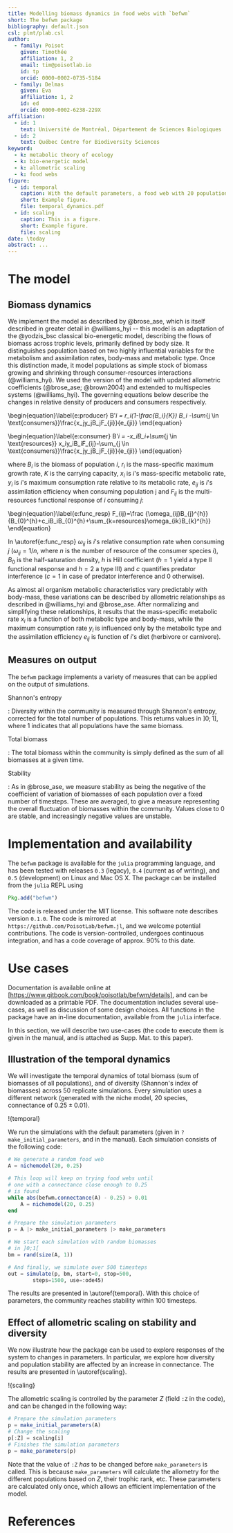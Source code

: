 ```yaml
---
title: Modelling biomass dynamics in food webs with `befwm`
short: The befwm package
bibliography: default.json
csl: plmt/plab.csl
author:
  - family: Poisot
    given: Timothée
    affiliation: 1, 2
    email: tim@poisotlab.io
    id: tp
    orcid: 0000-0002-0735-5184
  - family: Delmas
    given: Eva
    affiliation: 1, 2
    id: ed
    orcid: 0000-0002-6238-229X
affiliation:
  - id: 1
    text: Université de Montréal, Département de Sciences Biologiques
  - id: 2
    text: Québec Centre for Biodiversity Sciences
keyword:
  - k: metabolic theory of ecology
  - k: bio-energetic model
  - k: allometric scaling
  - k: food webs
figure:
  - id: temporal
    caption: With the default parameters, a food web with 20 populations and a connectance of 0.25 reaches a stable state within the first 100 timesteps. The solid line represents the average value across 50 independant runs, and the ribbon around it is the standard deviation.
    short: Example figure.
    file: temporal_dynamics.pdf
  - id: scaling
    caption: This is a figure.
    short: Example figure.
    file: scaling
date: \today
abstract: ...
---
```


# The model

## Biomass dynamics

We implement the model as described by @brose_ase, which is itself described in
greater detail in @williams_hyi -- this model is an adaptation of the
@yodzis_bsc classical bio-energetic model, describing the flows of biomass
across trophic levels, primarily defined by body size. It distinguishes
population based on two highly influential variables for the metabolism and
assimilation rates, body-mass and metabolic type. Once this distinction made, it
model populations as simple stock of biomass growing and shrinking through
consumer-resources interactions (@williams_hyi). We used the version of the
model with updated allometric coefficients (@brose_ase; @brown2004) and extended
to multispecies systems (@williams_hyi). The governing equations below describe
the changes in relative density of producers and consumers respectively.

\begin{equation}\label{e:producer}
B'_i = r_i(1-\frac{B_i}{K}) B_i -\sum_{j \in \text{consumers}}\frac{x_jy_jB_jF_{ji}}{e_{ji}}
\end{equation}

\begin{equation}\label{e:consumer}
B'_i = -x_iB_i+\sum_{j \in \text{resources}} x_iy_iB_iF_{ij}-\sum_{j \in \text{consumers}}\frac{x_jy_jB_jF_{ji}}{e_{ji}}
\end{equation}

where $B_i$ is the biomass of population $i$, $r_i$ is the mass-specific maximum
growth rate, $K$ is the carrying capacity, $x_i$ is $i$'s mass-specific
metabolic rate, $y_i$ is $i$'s maximum consumption rate relative to its
metabolic rate, $e_{ij}$ is $i$'s assimilation efficiency when consuming
population j and $F_{ij}$ is the multi-resources functional response of $i$
consuming $j$:

\begin{equation}\label{e:func_resp}
F_{ij}=\frac {\omega_{ij}B_{j}^{h}}{B_{0}^{h}+c_iB_iB_{0}^{h}+\sum_{k=resources}\omega_{ik}B_{k}^{h}}
\end{equation}

In \autoref{e:func_resp} $\omega_{ij}$ is $i$'s relative consumption
rate when consuming $j$ ($\omega_{ij}=1/n$, where $n$ is the number of resource
of the consumer species $i$), $B_0$ is the half-saturation density, $h$ is Hill
coefficient ($h=1$ yield a type II functional response and $h=2$ a type III) and
$c$ quantifies predator interference ($c=1$ in case of predator interference and
$0$ otherwise).

As almost all organism metabolic characteristics vary predictably with
body-mass, these variations can be described by allometric relationships as
described in @williams_hyi and @brose_ase. After normalizing and simplifying
these relationships, it results that the mass-specific metabolic rate $x_i$ is a
function of both metabolic type and body-mass, while the maximum consumption
rate $y_i$ is influenced only by the metabolic type and the assimilation efficiency
$e_{ij}$ is function of $i$'s diet (herbivore or carnivore).

## Measures on output

The `befwm` package implements a variety of measures that can be applied on
the output of simulations.

Shannon's entropy

: Diversity within the community is measured through
  Shannon's entropy, corrected for the total number of populations. This
  returns values in $]0;1]$, where $1$ indicates that all populations have
  the same biomass.

Total biomass

: The total biomass within the community is simply defined as the sum of
  all biomasses at a given time.

Stability

: As in @brose_ase, we measure stability as being the negative of the
  coefficient of variation of biomasses of each population over a fixed
  number of timesteps. These are averaged, to give a measure representing
  the overall fluctuation of biomasses within the community. Values close
  to 0 are stable, and increasingly negative values are unstable.

# Implementation and availability

The `befwm` package is available for the `julia` programming language, and
has been tested with releases `0.3` (legacy), `0.4` (current as of writing),
and `0.5` (development) on Linux and Mac OS X. The package can be installed
from the `julia` REPL using

~~~ julia
Pkg.add("befwm")
~~~

The code is released under the MIT license. This software
note describes version `0.1.0`. The code is mirrored at
`https://github.com/PoisotLab/befwm.jl`, and we welcome potential
contributions. The code is version-controlled, undergoes continuous
integration, and has a code coverage of approx. 90% to this date.

# Use cases

Documentation is available online at
[https://www.gitbook.com/book/poisotlab/befwm/details], and can be downloaded
as a printable PDF. The documentation includes several use-cases, as well
as discussion of some design choices. All functions in the package have an
in-line documentation, available from the `julia` interface.

[https://www.gitbook.com/book/poisotlab/befwm/details]: https://www.gitbook.com/book/poisotlab/befwm/details

In this section, we will describe two use-cases (the code to execute them
is given in the manual, and is attached as Supp. Mat. to this paper).

## Illustration of the temporal dynamics

We will investigate the temporal dynamics of total biomass (sum of biomasses
of all populations), and of diversity (Shannon's index of biomasses) across
50 replicate simulations. Every simulation uses a different network (generated
with the niche model, 20 species, connectance of $0.25 \pm 0.01$).

!{temporal}

We run the simulations with the default parameters (given in
`?make_initial_parameters`, and in the manual). Each simulation consists of
the following code:

~~~ julia
# We generate a random food web
A = nichemodel(20, 0.25)

# This loop will keep on trying food webs until
# one with a connectance close enough to 0.25
# is found
while abs(befwm.connectance(A) - 0.25) > 0.01
    A = nichemodel(20, 0.25)
end

# Prepare the simulation parameters
p = A |> make_initial_parameters |> make_parameters

# We start each simulation with random biomasses
# in ]0;1[
bm = rand(size(A, 1))

# And finally, we simulate over 500 timesteps
out = simulate(p, bm, start=0, stop=500,
        steps=1500, use=:ode45)
~~~

The results are presented in \autoref{temporal}. With this choice of
parameters, the community reaches stability within 100 timesteps.

## Effect of allometric scaling on stability and diversity

We now illustrate how the package can be used to explore responses of the
system to changes in parameters. In particular, we explore how diversity
and population stability are affected by an increase in connectance. The
results are presented in \autoref{scaling}.

!{scaling}

The allometric scaling is controlled by the parameter $Z$ (field `:Z` in
the code), and can be changed in the following way:

~~~ julia
# Prepare the simulation parameters
p = make_initial_parameters(A)
# Change the scaling
p[:Z] = scaling[i]
# Finishes the simulation parameters
p = make_parameters(p)
~~~

Note that the value of `:Z` *has* to be changed before `make_parameters`
is called. This is because `make_parameters` will calculate the allometry
for the different populations based on $Z$, their trophic rank, etc. These
parameters are calculated only once, which allows an efficient implementation
of the model.

# References
